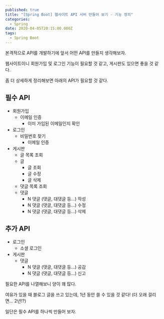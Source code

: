 ```yaml
---
published: true
title: "[Spring Boot] 웹사이트 API 서버 만들어 보기 - 기능 정의"
categories:
  - Spring
date: 2020-04-05T20:15:00.000Z
tags:
  - Spring Boot
---
```


본격적으로 API를 개발하기에 앞서 어떤 API를 만들지 생각해보자.

웹사이트이니 회원가입 및 로그인 기능이 필요할 것 같고, 게시판도 있으면 좋을 것 같다.

좀 더 상세하게 정리해보면 아래의 API가 필요할 것 같다.

## 필수 API

* 회원가입
  * 이메일 인증
    * 이미 가입된 이메일인지 확인
* 로그인
  * 비밀번호 찾기
    * 이메일 인증
* 게시판
  * 글 목록 조회
  * 글
    * 글 조회
    * 글 수정
    * 글 삭제
  * 댓글 목록 조회
  * 댓글
    * N 댓글 (댓글, 대댓글 등…) 작성
    * N 댓글 (댓글, 대댓글 등…) 수정
    * N 댓글 (댓글, 대댓글 등…) 삭제

## 추가 API
* 로그인
  * 소셜 로그인
* 게시판
  * 댓글
    * N 댓글 (댓글, 대댓글 등…) 공감
    * N 댓글 (댓글, 대댓글 등…) 신고

필요한 API를 나열해보니 양이 꽤 많다.

여유가 있을 때 블로그 글을 쓰고 있는데, 1년 동안 쓸 수 있을 것 같다! (더 오래 걸리면… 2년!?)

일단은 필수 API를 하나씩 만들어 보자.